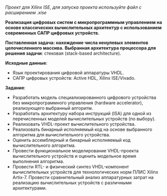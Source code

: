 <i>Проект для Xilinx ISE, для запуска проекта используйте файл с расширением .xise</i>

<b>Реализация цифровых систем с микропрограммным управлением на основе классических вычислительных архитектур с использованием современных САПР цифровых устройств.</b>

<b>Поставленная задача: нахождение числа ненулевых элементов целочисленного массива.</b>
<b>Выбранная архитектура процессора для решения задачи</b>: стековая (stack-based architecture).

<b>Исходные данные</b>:
- Язык проектирования цифровой аппаратуры VHDL.
- САПР цифровых устройств: Active HDL, Xilinx ISE/Vivado.

<b>Задание</b>:
- Разработать модель специализированного цифрового устройства без микропрограммного управления (hardware accelerator), реализующего выбранный алгоритм.
- Разработать архитектуру набора инструкций (ISA) для одной из перечисленных моделей вычислительных устройств (по выбору).
- Реализовать VHDL-проект вычислительного устройства.
- Реализовать бинарный исполняемый код на основе выбранного алгоритма для вычислительного устройства.
- Оценить ассемблерный и бинарный исполняемый код вычислительного алгоритма.
- Провести функциональное моделирование VHDL-проекта вычислительного устройств и оценить модельное время выполнения алгоритма.
- Провести RTL- и физический синтез VHDL-компонент вычислительных устройств для технологических норм ПЛИС Xilinx Artix-7. Провести сравнительный анализ аппаратурных затрат на реализацию вычислительных устройств с различными архитектурами.
